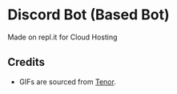 # Discord Bot (Based Bot)
Made on repl.it for Cloud Hosting


## Credits
- GIFs are sourced from [Tenor](https://tenor.com).
